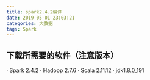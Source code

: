 ```yaml
---
title: spark2.4.2编译
date: 2019-05-01 23:03:21
categories: 大数据
tags: Spark 
---
```

## 下载所需要的软件（注意版本）
· Spark 2.4.2
· Hadoop 2.7.6
· Scala 2.11.12
· jdk1.8.0_191
